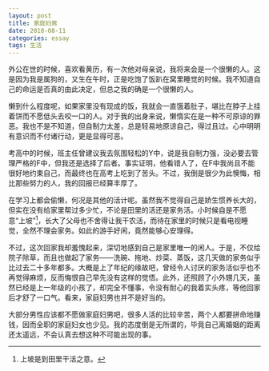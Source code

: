 ```yaml
---
layout: post
title: 家庭妇男
date: 2018-08-11
categories: essay
tags: 生活
---
```


外公在世的时候，喜欢看黄历，有一次他对母亲说，我将来会是一个很懒的人。这是因为我是属狗的，又生在午时，正是吃饱了饭趴在窝里睡觉的时候。我不知道自己的命运是否真的由此决定，但总之我的确是一个很懒的人。

懒到什么程度呢，如果家里没有现成的饭，我就会一直饿着肚子，堪比在脖子上挂着饼而不愿低头去咬一口的人。对于我的出身来说，懒惰实在是一种不可原谅的罪恶。我也不是不知道，但自制力太差，总是轻易地原谅自己，得过且过。心中明明有意识而不付诸行动，更是显得可恶。

考高中的时候，班主任曾建议我去氛围轻松的Y中，说是我自制力强，没必要去管理严格的F中，但我还是选择了后者。事实证明，他看错人了，在F中我尚且不能很好地约束自己，而最终也在高考上吃到了苦头。不过，我倒是很少为此懊悔，相比那些努力的人，我的回报已经算丰厚了。

在学习上都会偷懒，何况是其他的活计呢。虽然我不觉得自己是娇生惯养长大的，但实在没有给家里帮过多少忙，不论是田里的活还是家务活。小时候自是不愿意“上坡”[^1]，长大了父母也不舍得让我干农活，而待在家里的时候只是看电视睡觉，全然不理会家务。如此的游手好闲，竟然能够心安理得。

不过，这次回家我却羞愧起来，深切地感到自己是家里唯一的闲人。于是，不仅给院子除草，而且也做起了家务——洗碗、拖地、炒菜、蒸饭，这几天做的家务似乎比过去二十多年都多。大概是上了年纪的缘故吧，曾经令人讨厌的家务活似乎也不再觉得麻烦，反而悔恨自己早先没有这样的觉悟。此外，还照顾了小外甥几天，虽然已经是上一年级的小孩了，却完全不懂事，令没有耐心的我着实头疼，等他回家后才舒了一口气。看来，家庭妇男也并不是好当的。

大部分男性应该都不愿做家庭妇男吧，很多人活的比较辛苦，两个人都要拼命地赚钱，因而全职的家庭妇女也少见。我的态度倒是无所谓的，毕竟自己离婚姻的距离还太遥远，不会认真去想这种不可能出现的事。



[^1]: 上坡是到田里干活之意。